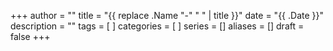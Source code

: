 +++
author = ""
title = "{{ replace .Name "-" " " | title }}"
date = "{{ .Date }}"
description = ""
tags = [
]
categories = [
]
series = []
aliases = []
draft = false
+++